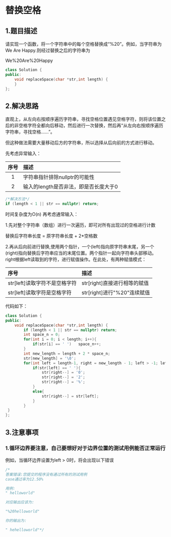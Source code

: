 # 替换空格

## 1.题目描述

请实现一个函数，将一个字符串中的每个空格替换成“%20”。例如，当字符串为We Are Happy.则经过替换之后的字符串为

We%20Are%20Happy

```c++
class Solution {
public:
    void replaceSpace(char *str,int length) {
    }
};
```

## 2.解决思路

直观上，从左向右按顺序遍历字符串，寻找空格位置遇见空格字符，则将该位置之后的非空格字符全都向后移动，然后进行一次替换，然后再“从左向右按顺序遍历字符串，寻找空格......”。

但这种做法需要大量移动后方的字符串，所以选择从后向前的方式进行移动。

先考虑异常输入：

|序号|描述|
|:---:|:---|
|1|字符串指针排除nullptr的可能性|
|2|输入的length是否非法，即是否长度大于0|

```c++
/*解决方法*/
if (length < 1 || str == nullptr) return;
```

时间复杂度为O(n)
再考虑通常输入：

1.先对整个字符串（数组）进行一次遍历，即可对所有出现过的空格进行计数

替换后字符串长度 = 原字符串长度 + 2*空格数

2.再从后向前进行替换,使用两个指针，一个(left)指向原字符串末尾，另一个(right)指向替换后字符串应当的末尾位置。两个指针一起向字符串头部移动。right根据left读取到的字符，进行赋值操作。在此处，有两种赋值模式：

|序号|描述|
|:---|:---|
|str[left]读取字符不是空格字符|str[right]直接进行相等的赋值|
|str[left]读取字符是空格字符|str[right]进行"%20"连续赋值|

代码如下：

```c++
class Solution {
public:
    void replaceSpace(char *str,int length) {
        if (length < 1 || str == nullptr) return;
        int space_n = 0;
        for(int i = 0; i < length; i++){
            if(str[i] == ' ')   space_n++;
        }
        int new_length = length + 2 * space_n;
        str[new_length] = '\0';
        for(int left = length-1, right = new_length - 1; left > -1; left--){
            if(str[left] == ' '){
                str[right--] = '0';
                str[right--] = '2';
                str[right--] = '%';
            }
            else{
                str[right--] = str[left];
            }
        }
 }
};
```

## 3.注意事项

### 1.循环边界要注意，自己要想好对于边界位置的测试用例能否正常运行

例如，当循环边界设置为left > 0时，将会出现以下错误

```c++
/*
答案错误:您提交的程序没有通过所有的测试用例
case通过率为12.50%

用例:
" helloworld"

对应输出应该为:

"%20helloworld"

你的输出为:

" hehelloworld"*/
```
